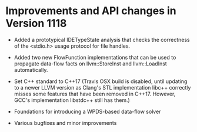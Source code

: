 # Improvements and API changes in Version 1118

+ Added a prototypical IDETypeState analysis that checks the correctness of the <stdio.h> usage protocol for file handles.

+ Added two new FlowFunction implementations that can be used to propagate data-flow facts on llvm::StoreInst and llvm::LoadInst automatically.

+ Set C++ standard to C++17 (Travis OSX build is disabled, until updating to a newer LLVM version as Clang's STL implementation libc++ correctly misses some features that have been removed in C++17. However, GCC's implementation libstdc++ still has them.)

+ Foundations for introducing a WPDS-based data-flow solver

+ Various bugfixes and minor improvements
